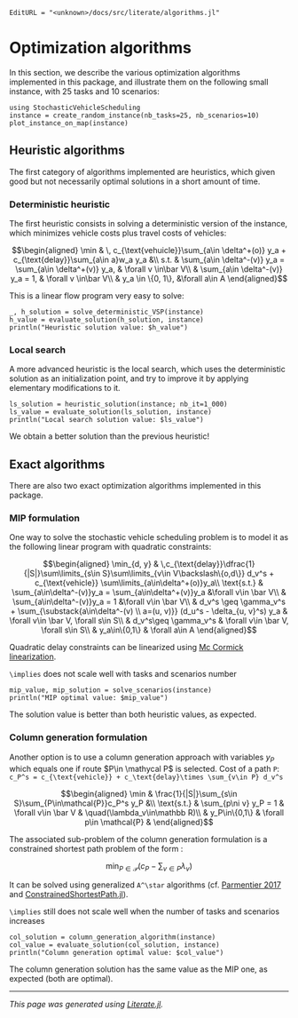```@meta
EditURL = "<unknown>/docs/src/literate/algorithms.jl"
```

# Optimization algorithms

In this section, we describe the various optimization algorithms implemented in this
package, and illustrate them on the following small instance, with 25 tasks and 10 scenarios:

````@example algorithms
using StochasticVehicleScheduling
instance = create_random_instance(nb_tasks=25, nb_scenarios=10)
plot_instance_on_map(instance)
````

## Heuristic algorithms

The first category of algorithms implemented are heuristics, which given good but not
necessarily optimal solutions in a short amount of time.

### Deterministic heuristic

The first heuristic consists in solving a deterministic version of the instance, which
minimizes vehicle costs plus travel costs of vehicles:

```math
\begin{aligned}
\min & \, c_{\text{vehuicle}}\sum_{a\in \delta^+(o)} y_a + c_{\text{delay}}\sum_{a\in a}w_a y_a &\\
s.t. & \sum_{a\in \delta^-(v)} y_a = \sum_{a\in \delta^+(v)} y_a, & \forall v \in\bar V\\
& \sum_{a\in \delta^-(v)} y_a = 1, & \forall v \in\bar V\\
& y_a \in \{0, 1\}, &\forall a\in A
\end{aligned}
```

This is a linear flow program very easy to solve:

````@example algorithms
_, h_solution = solve_deterministic_VSP(instance)
h_value = evaluate_solution(h_solution, instance)
println("Heuristic solution value: $h_value")
````

### Local search

A more advanced heuristic is the local search, which uses the deterministic solution as an
initialization point, and try to improve it by applying elementary modifications to it.

````@example algorithms
ls_solution = heuristic_solution(instance; nb_it=1_000)
ls_value = evaluate_solution(ls_solution, instance)
println("Local search solution value: $ls_value")
````

We obtain a better solution than the previous heuristic!

## Exact algorithms

There are also two exact optimization algorithms implemented in this package.

### MIP formulation

One way to solve the stochastic vehicle scheduling problem is to model it as the following linear program with quadratic constraints:
```math
\begin{aligned}
\min_{d, y} & \,c_{\text{delay}}\dfrac{1}{|S|}\sum\limits_{s\in S}\sum\limits_{v\in V\backslash\{o,d\}} d_v^s + c_{\text{vehicle}} \sum\limits_{a\in\delta^+(o)}y_a\\
\text{s.t.} & \sum_{a\in\delta^-(v)}y_a = \sum_{a\in\delta^+(v)}y_a &\forall v\in \bar V\\
& \sum_{a\in\delta^-(v)}y_a = 1 &\forall v\in \bar V\\
& d_v^s \geq \gamma_v^s + \sum_{\substack{a\in\delta^-(v) \\ a=(u, v)}} (d_u^s - \delta_{u, v}^s) y_a & \forall v\in \bar V, \forall s\in S\\
& d_v^s\geq \gamma_v^s & \forall v\in \bar V, \forall s\in S\\
& y_a\in\{0,1\} & \forall a\in A
\end{aligned}
```
Quadratic delay constraints can be linearized using [Mc Cormick linearization](https://optimization.mccormick.northwestern.edu/index.php/McCormick_envelopes).

``\implies`` does not scale well with tasks and scenarios number

````@example algorithms
mip_value, mip_solution = solve_scenarios(instance)
println("MIP optimal value: $mip_value")
````

The solution value is better than both heuristic values, as expected.

### Column generation formulation

Another option is to use a column generation approach with variables $y_P$ which equals one if route $P\in \mathycal P$ is selected.
Cost of a path ``P``: ``c_P^s = c_{\text{vehicle}} + c_\text{delay}\times \sum_{v\in P} d_v^s``

```math
\begin{aligned}
\min & \frac{1}{|S|}\sum_{s\in S}\sum_{P\in\mathcal{P}}c_P^s y_P &\\
\text{s.t.} & \sum_{p\ni v} y_P = 1 & \forall v\in \bar V & \quad(\lambda_v\in\mathbb R)\\
& y_P\in\{0,1\} & \forall p\in \mathcal{P} &
\end{aligned}
```

The associated sub-problem of the column generation formulation is a constrained shortest path problem of the form :
```math
\min_{P\in\mathcal P} (c_P  - \sum_{v\in P}\lambda_v)
```
It can be solved using generalized ``A^\star`` algorithms (cf. [Parmentier 2017](https://arxiv.org/abs/1504.07880) and [ConstrainedShortestPath.jl](https://github.com/BatyLeo/ConstrainedShortestPaths.jl)).

``\implies`` still does not scale well when the number of tasks and scenarios increases

````@example algorithms
col_solution = column_generation_algorithm(instance)
col_value = evaluate_solution(col_solution, instance)
println("Column generation optimal value: $col_value")
````

The column generation solution has the same value as the MIP one, as expected (both are optimal).

---

*This page was generated using [Literate.jl](https://github.com/fredrikekre/Literate.jl).*

